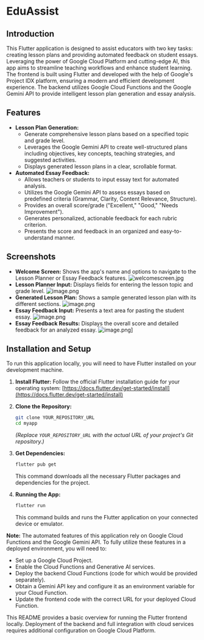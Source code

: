 # EduAssist

## Introduction

This Flutter application is designed to assist educators with two key tasks: creating lesson plans and providing automated feedback on student essays. Leveraging the power of Google Cloud Platform and cutting-edge AI, this app aims to streamline teaching workflows and enhance student learning. The frontend is built using Flutter and developed with the help of Google's Project IDX platform, ensuring a modern and efficient development experience. The backend utilizes Google Cloud Functions and the Google Gemini API to provide intelligent lesson plan generation and essay analysis.

## Features

* **Lesson Plan Generation:**
    * Generate comprehensive lesson plans based on a specified topic and grade level.
    * Leverages the Google Gemini API to create well-structured plans including objectives, key concepts, teaching strategies, and suggested activities.
    * Displays generated lesson plans in a clear, scrollable format.
* **Automated Essay Feedback:**
    * Allows teachers or students to input essay text for automated analysis.
    * Utilizes the Google Gemini API to assess essays based on predefined criteria (Grammar, Clarity, Content Relevance, Structure).
    * Provides an overall score/grade ("Excellent," "Good," "Needs Improvement").
    * Generates personalized, actionable feedback for each rubric criterion.
    * Presents the score and feedback in an organized and easy-to-understand manner.

## Screenshots

* **Welcome Screen:** Shows the app's name and options to navigate to the Lesson Planner or Essay Feedback features.
     ![welcomescreen.jpg](https://i.postimg.cc/YCGbkvMH/welcomescreen.jpg)
* **Lesson Planner Input:** Displays fields for entering the lesson topic and grade level.
     ![image.png](https://i.postimg.cc/CLmktS8V/image.png)
* **Generated Lesson Plan:** Shows a sample generated lesson plan with its different sections.
    ![image.png](https://i.postimg.cc/htn49dvD/image.png)
* **Essay Feedback Input:** Presents a text area for pasting the student essay.
    ![image.png](https://i.postimg.cc/DZn1HZxn/image.png)
* **Essay Feedback Results:** Displays the overall score and detailed feedback for an analyzed essay.
   ![image.png](https://i.postimg.cc/yYZWhKTP/image.png)]

## Installation and Setup

To run this application locally, you will need to have Flutter installed on your development machine.

1.  **Install Flutter:** Follow the official Flutter installation guide for your operating system: [https://docs.flutter.dev/get-started/install](https://docs.flutter.dev/get-started/install)

2.  **Clone the Repository:**
    ```bash
    git clone YOUR_REPOSITORY_URL
    cd myapp
    ```
    *(Replace `YOUR_REPOSITORY_URL` with the actual URL of your project's Git repository.)*

3.  **Get Dependencies:**
    ```bash
    flutter pub get
    ```
    This command downloads all the necessary Flutter packages and dependencies for the project.

4.  **Running the App:**
    ```bash
    flutter run
    ```
    This command builds and runs the Flutter application on your connected device or emulator.

**Note:** The automated features of this application rely on Google Cloud Functions and the Google Gemini API. To fully utilize these features in a deployed environment, you will need to:

* Set up a Google Cloud Project.
* Enable the Cloud Functions and Generative AI services.
* Deploy the backend Cloud Functions (code for which would be provided separately).
* Obtain a Gemini API key and configure it as an environment variable for your Cloud Function.
* Update the frontend code with the correct URL for your deployed Cloud Function.

This README provides a basic overview for running the Flutter frontend locally. Deployment of the backend and full integration with cloud services requires additional configuration on Google Cloud Platform.

